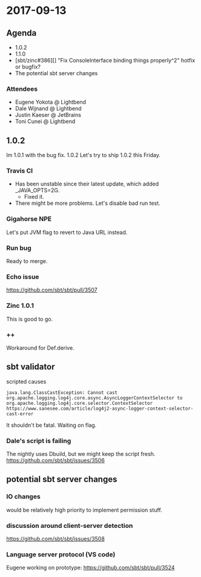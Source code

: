 # 2017-09-13

## Agenda

- 1.0.2
- 1.1.0
- [sbt/zinc#386][] "Fix ConsoleInterface binding things properly^2" hotfix or bugfix?
- The potential sbt server changes

### Attendees

- Eugene Yokota @ Lightbend
- Dale Wijnand @ Lightbend
- Justin Kaeser @ JetBrains
- Toni Cunei @ Lightbend

## 1.0.2

lm 1.0.1 with the bug fix.
1.0.2
Let's try to ship 1.0.2 this Friday.

### Travis CI

- Has been unstable since their latest update, which added _JAVA_OPTS=2G.
  - Fixed it.
- There might be more problems. Let's disable bad run test.

### Gigahorse NPE

Let's put JVM flag to revert to Java URL instead.

### Run bug

Ready to merge.

### Echo issue

https://github.com/sbt/sbt/pull/3507

### Zinc 1.0.1

This is good to go.

### ++

Workaround for Def.derive.


## sbt validator

scripted causes

```
java.lang.ClassCastException: Cannot cast org.apache.logging.log4j.core.async.AsyncLoggerContextSelector to org.apache.logging.log4j.core.selector.ContextSelector
https://www.sanesee.com/article/log4j2-async-logger-context-selector-cast-error
```

It shouldn't be fatal.
Waiting on flag.

### Dale's script is failing

The nightly uses Dbuild, but we might keep the script fresh.
https://github.com/sbt/sbt/issues/3506

## potential sbt server changes

### IO changes

would be relatively high priority to implement permission stuff.

### discussion around client-server detection

https://github.com/sbt/sbt/issues/3508

### Language server protocol (VS code)

Eugene working on prototype:
https://github.com/sbt/sbt/pull/3524













